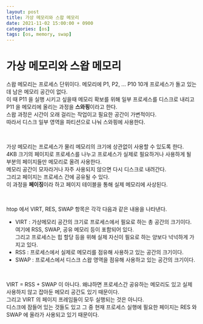 ```yaml
---
layout: post
title: 가상 메모리와 스왑 메모리
date: 2021-11-02 15:00:00 + 0900
categories: [os]
tags: [os, memory, swap]
---
```

# 가상 메모리와 스왑 메모리
스왑 메모리는 프로세스 단위이다. 메모리에 P1, P2, ... P10 10개 프로세스가 돌고 있는데 남은 메모리 공간이 없다.   
이 때 P11 을 실행 시키고 싶을때 메모리 확보를 위해 일부 프로세스를 디스크로 내리고 P11 을 메모리에 올리는 과정을 **스와핑**이라고 한다.   
스왑 과정은 시간이 오래 걸리는 작업이고 필요한 공간이 가변적이다.    
따라서 디스크 일부 영역을 파티션으로 나눠 스와핑에 사용한다.   

<br />

가상 메모리는 프로세스가 물리 메모리의 크기에 상관없이 사용할 수 있도록 한다.    
4KB 크기의 페이지로 프로세스를 나누고 프로세스가 실제로 필요하거나 사용하게 될 부분의 페이지들만 메모리로 올려 사용한다.   
메모리 공간이 모자라거나 자주 사용되지 않으면 다시 디스크로 내려간다.   
그리고 페이지는 프로세스 간에 공유될 수 있다.   
이 과정을 **페이징**이라 하고 페이지 테이블을 통해 실제 메모리에 사상된다.   

<br />

htop 에서 VIRT, RES, SWAP 항목은 각각 다음과 같은 내용을 나타낸다.
- VIRT : 가상메모리 공간의 크기로 프로세스에서 필요로 하는 총 공간의 크기이다.   
여기에 RSS, SWAP, 공유 메모리 등이 포함되어 있다.   
 그리고 프로세스는 힙 할당 등을 위해 실제 자신이 필요로 하는 양보다 넉넉하게 가지고 있다.
- RSS : 프로세스에서 실제로 메모리를 점유해 사용하고 있는 공간의 크기이다.
- SWAP : 프로세스에서 디스크 스왑 영역을 점유해 사용하고 있는 공간의 크기이다.   

<br />

VIRT = RSS + SWAP 이 아니다. 왜냐하면 프로세스간 공유하는 메모리도 있고 실제 사용하지 않고 잡아둔 메모리 공간도 있기 때문이다.     
그리고 VIRT 의 페이지 프레임들이 모두 실행되는 것은 아니다.      
디스크에 잠들어 있는 것들도 있고 그 중 현재 프로세스 실행에 필요한 페이지는 RES 와 SWAP 에 올라가 사용되고 있기 때문이다.
